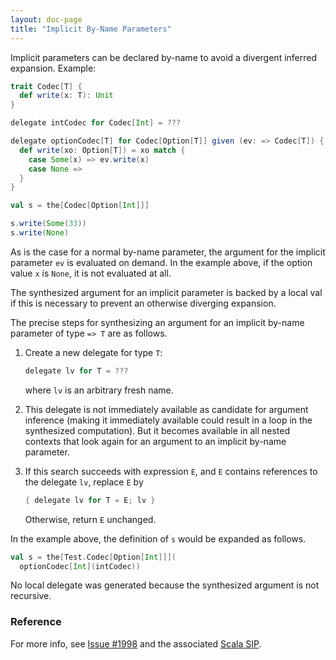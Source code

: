```yaml
---
layout: doc-page
title: "Implicit By-Name Parameters"
---
```


Implicit parameters can be declared by-name to avoid a divergent inferred expansion. Example:

```scala
trait Codec[T] {
  def write(x: T): Unit
}

delegate intCodec for Codec[Int] = ???

delegate optionCodec[T] for Codec[Option[T]] given (ev: => Codec[T]) {
  def write(xo: Option[T]) = xo match {
    case Some(x) => ev.write(x)
    case None =>
  }
}

val s = the[Codec[Option[Int]]]

s.write(Some(33))
s.write(None)
```
As is the case for a normal by-name parameter, the argument for the implicit parameter `ev`
is evaluated on demand. In the example above, if the option value `x` is `None`, it is
not evaluated at all.

The synthesized argument for an implicit parameter is backed by a local val
if this is necessary to prevent an otherwise diverging expansion.

The precise steps for synthesizing an argument for an implicit by-name parameter of type `=> T` are as follows.

 1. Create a new delegate for type `T`:

    ```scala
    delegate lv for T = ???
    ```
    where `lv` is an arbitrary fresh name.

 1. This delegate is not immediately available as candidate for argument inference (making it immediately available could result in a loop in the synthesized computation). But it becomes available in all nested contexts that look again for an argument to an implicit by-name parameter.

 1. If this search succeeds with expression `E`, and `E` contains references to the delegate `lv`, replace `E` by


    ```scala
    { delegate lv for T = E; lv }
    ```

    Otherwise, return `E` unchanged.

In the example above, the definition of `s` would be expanded as follows.

```scala
val s = the[Test.Codec[Option[Int]]](
  optionCodec[Int](intCodec))
```

No local delegate was generated because the synthesized argument is not recursive.

### Reference

For more info, see [Issue #1998](https://github.com/lampepfl/dotty/issues/1998)
and the associated [Scala SIP](https://docs.scala-lang.org/sips/byname-implicits.html).

